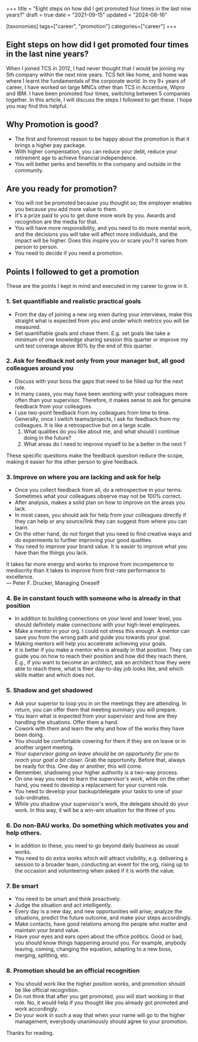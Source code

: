 +++
title = "Eight steps on how did I get promoted four times in the last nine years?"
draft = true
date = "2021-09-15"
updated = "2024-08-16"

[taxonomies]
tags=["career", "promotion"]
categories=["career"]
+++
## Eight steps on how did I get promoted four times in the last nine years?

When I joined TCS in 2012, I had never thought that I would be joining my 5th company within the next nine years.  TCS felt like home, and home was where I learnt the fundamentals of the corporate world. In my 9+ years of career, I have worked on large MNCs other than TCS in Accenture, Wipro and IBM. I have been promoted four times, switching between 5 companies together. In this article, I will discuss the steps I followed to get these. I hope you may find this helpful.

## Why Promotion is good?

- The first and foremost reason to be happy about the promotion is that it brings a higher pay package. 
- With higher compensation, you can reduce your debt, reduce your retirement age to achieve financial independence. 
- You will better perks and benefits in the company and outside in the community.

## Are you ready for promotion?

- You will not be promoted because you thought so; the employer enables you because you add more value to them. 
- It's a prize paid to you to get done more work by you. Awards and recognition are the media for that.
- You will have more responsibility, and you need to do more mental work, and the decisions you will take will affect more individuals, and the impact will be higher. Does this inspire you or scare you? It varies from person to person.
- You need to decide if you need a promotion.

## Points I followed to get a promotion

These are the points I kept in mind and executed in my career to grow in it.

### 1. Set quantifiable and realistic practical goals

- From the day of joining a new org even during your interviews, make this straight what is expected from you and under which metrics you will be measured. 
- Set quantifiable goals and chase them. E.g. set goals like take a minimum of one knowledge sharing session this quarter or improve my unit test coverage above 90% by the end of this quarter.

### 2. Ask for feedback not only from your manager but, all good colleagues around you

- Discuss with your boss the gaps that need to be filled up for the next role.
- In many cases, you may have been working with your colleagues more often than your supervisor. Therefore, it makes sense to ask for genuine feedback from your colleagues.   
- I use two-point feedback from my colleagues from time to time. Generally, once I switch teams/projects, I ask for feedback from my colleagues. It is like a retrospective but on a large scale.
  1. What qualities do you like about me, and what should I continue doing in the future?
  2. What areas do I need to improve myself to be a better <your goal> in the next <number of years>?

These specific questions make the feedback question reduce the scope, making it easier for the other person to give feedback.

### 3. Improve on where you are lacking and ask for help 

- Once you collect feedback from all, do a retrospective in your terms. Sometimes what your colleagues observe may not be 100% correct. 
- After analysis, makes a solid plan on how to improve on the areas you lack. 
- In most cases, you should ask for help from your colleagues directly if they can help or any source/link they can suggest from where you can learn.
- On the other hand, do not forget that you need to find creative ways and do experiments to further improving your good qualities. 
- You need to improve your brand value. It is easier to improve what you have than the things you lack.


> 
It takes far more energy and works to improve from incompetence to mediocrity than it takes to improve from first-rate performance to excellence.  
― Peter F. Drucker, Managing Oneself 

### 4. Be in constant touch with someone who is already in that position

- In addition to building connections on your level and lower level, you should definitely make connections with your high-level employees.
- Make a mentor in your org. I could not stress this enough. A mentor can save you from the wrong path and guide you towards your goal. 
- Making mentors will help you accelerate achieving your goals.
- it is better if you make a mentor who is already in that position. They can guide you on how to reach their position and how did they reach there. E.g., if you want to become an architect, ask an architect how they were able to reach there, what is their day-to-day job looks like, and which skills matter and which does not.

### 5. Shadow and get shadowed

- Ask your superior to loop you in on the meetings they are attending. In return, you can offer them that meeting summary you will prepare. 
- You learn what is expected from your supervisor and how are they handling the situations. Offer them a hand.
- Cowork with them and learn the why and how of the works they have been doing.
- You should be comfortable covering for them if they are on leave or in another urgent meeting.
- *Your supervisor going on leave should be an opportunity for you to reach your goal a bit closer.* Grab the opportunity. Before that, always be ready for this. One day or another, this will come.
- Remember, shadowing your higher authority is a two-way process. 
- On one way you need to learn the supervisor's work, while on the other hand, you need to develop a replacement for your current role.
- You need to develop your backup/delegate your tasks to one of your sub-ordinates.
- While you shadow your supervisor's work, the delegate should do your work. In this way, it will be a win-win situation for the three of you.

### 6. Do non-BAU works. Do something which motivates you and help others.

- In addition to these, you need to go beyond daily business as usual works.
- You need to do extra works which will attract visibility, e.g. delivering a session to a broader team, conducting an event for the org, rising up to the occasion and volunteering when asked if it is worth the value.

### 7. Be smart

- You need to be smart and think proactively.
- Judge the situation and act intelligently.
- Every day is a new day, and new opportunities will arise; analyze the situations, predict the future outcome, and make your steps accordingly.
- Make contacts, have good relations among the people who matter and maintain your brand value.
- Have your eyes and ears open about the office politics. Good or bad, you should know things happening around you. For example, anybody leaving, coming, changing the equation, adapting to a new boss, merging, splitting, etc.

### 8. Promotion should be an official recognition

- You should work like the higher position works, and promotion should be like official recognition.
- Do not think that after you get promoted, you will start working in that role. No, it would help if you thought like you already got promoted and work accordingly.
- Do your work in such a way that when your name will go to the higher management, everybody unanimously should agree to your promotion.

Thanks for reading. 